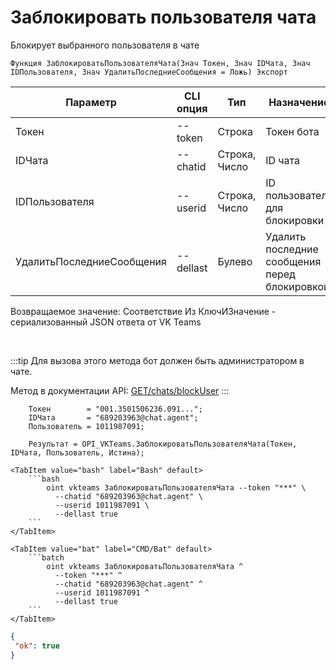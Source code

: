﻿---
sidebar_position: 8
---

# Заблокировать пользователя чата
 Блокирует выбранного пользователя в чате



`Функция ЗаблокироватьПользователяЧата(Знач Токен, Знач IDЧата, Знач IDПользователя, Знач УдалитьПоследниеСообщения = Ложь) Экспорт`

  | Параметр | CLI опция | Тип | Назначение |
  |-|-|-|-|
  | Токен | --token | Строка | Токен бота |
  | IDЧата | --chatid | Строка, Число | ID чата |
  | IDПользователя | --userid | Строка, Число | ID пользователя для блокировки |
  | УдалитьПоследниеСообщения | --dellast | Булево | Удалить последние сообщения перед блокировкой |

  
  Возвращаемое значение:   Соответствие Из КлючИЗначение - сериализованный JSON ответа от VK Teams

<br/>

:::tip
Для вызова этого метода бот должен быть администратором в чате.

 Метод в документации API: [GET ​​/chats​/blockUser](https://teams.vk.com/botapi/#/chats/get_chats_blockUser)
:::
<br/>


```bsl title="Пример кода"
    Токен        = "001.3501506236.091...";
    IDЧата       = "689203963@chat.agent";
    Пользователь = 1011987091;

    Результат = OPI_VKTeams.ЗаблокироватьПользователяЧата(Токен, IDЧата, Пользователь, Истина);
```
    

 <Tabs>
  
    <TabItem value="bash" label="Bash" default>
        ```bash
            oint vkteams ЗаблокироватьПользователяЧата --token "***" \
              --chatid "689203963@chat.agent" \
              --userid 1011987091 \
              --dellast true
        ```
    </TabItem>
  
    <TabItem value="bat" label="CMD/Bat" default>
        ```batch
            oint vkteams ЗаблокироватьПользователяЧата ^
              --token "***" ^
              --chatid "689203963@chat.agent" ^
              --userid 1011987091 ^
              --dellast true
        ```
    </TabItem>
</Tabs>


```json title="Результат"
{
 "ok": true
}
```
